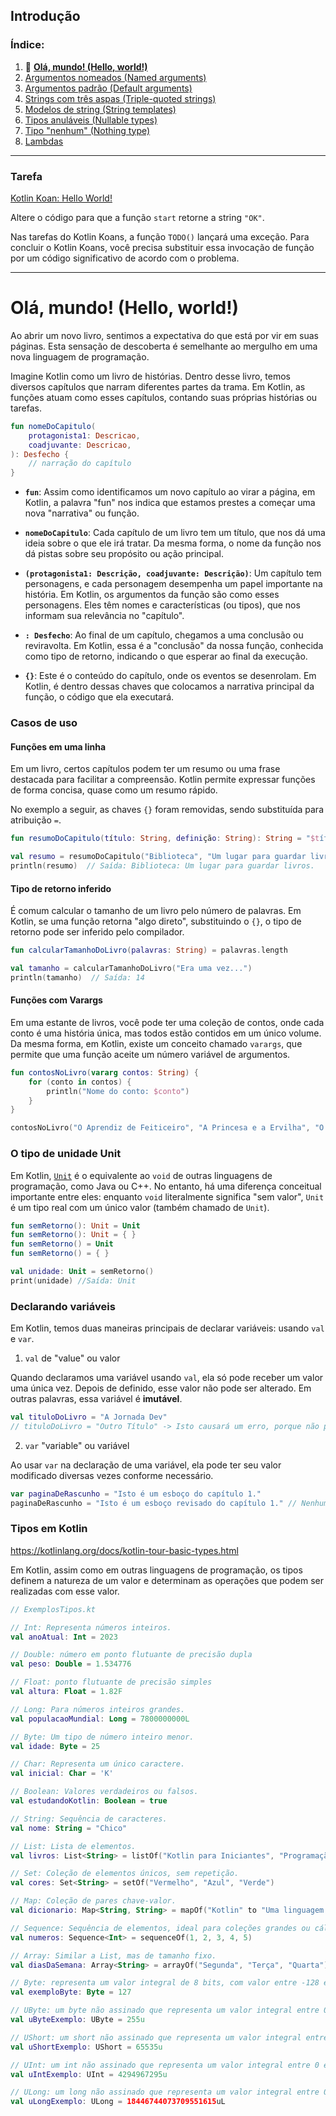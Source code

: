 ## Introdução
### Índice:

1. 📖 **[Olá, mundo! (Hello, world!)](https://github.com/rsicarelli/kotlin-koans-edu-br/blob/main/koans/src/commonMain/kotlin/com/rsicarelli/koansbr/introduction/helloWorld/README.md)**
2. [Argumentos nomeados (Named arguments)](https://github.com/rsicarelli/kotlin-koans-edu-br/blob/main/koans/src/commonMain/kotlin/com/rsicarelli/koansbr/introduction/namedArguments/README.md)
3. [Argumentos padrão (Default arguments)](https://github.com/rsicarelli/kotlin-koans-edu-br/blob/main/koans/src/commonMain/kotlin/com/rsicarelli/koansbr/introduction/defaultArguments/README.md)
4. [Strings com três aspas (Triple-quoted strings)](https://github.com/rsicarelli/kotlin-koans-edu-br/blob/main/koans/src/commonMain/kotlin/com/rsicarelli/koansbr/introduction/tripleQuotedStrings/README.md)
5. [Modelos de string (String templates)](https://github.com/rsicarelli/kotlin-koans-edu-br/blob/main/koans/src/commonMain/kotlin/com/rsicarelli/koansbr/introduction/stringTemplates/README.md)
6. [Tipos anuláveis (Nullable types)](https://github.com/rsicarelli/kotlin-koans-edu-br/blob/main/koans/src/commonMain/kotlin/com/rsicarelli/koansbr/introduction/nullableTypes/README.md)
7. [Tipo "nenhum" (Nothing type)](https://github.com/rsicarelli/kotlin-koans-edu-br/blob/main/koans/src/commonMain/kotlin/com/rsicarelli/koansbr/introduction/nothingType/README.md)
8. [Lambdas](https://github.com/rsicarelli/kotlin-koans-edu-br/blob/main/koans/src/commonMain/kotlin/com/rsicarelli/koansbr/introduction/lambdas/README.md)

---

### Tarefa 
[Kotlin Koan: Hello World!](https://play.kotlinlang.org/koans/Introduction/Hello,%20world!/Task.kt)

Altere o código para que a função `start` retorne a string `"OK"`.

Nas tarefas do Kotlin Koans, a função `TODO()` lançará uma exceção.
Para concluir o Kotlin Koans, você precisa substituir essa invocação de função por um código significativo de acordo com o problema.

---

# Olá, mundo! (Hello, world!)

Ao abrir um novo livro, sentimos a expectativa do que está por vir em suas páginas. Esta sensação de descoberta é semelhante ao mergulho em
uma nova linguagem de programação.

Imagine Kotlin como um livro de histórias. Dentro desse livro, temos diversos capítulos que narram diferentes partes da trama. Em Kotlin, as
funções atuam como esses capítulos, contando suas próprias histórias ou tarefas.

```kotlin
fun nomeDoCapitulo(
    protagonista1: Descricao,
    coadjuvante: Descricao,
): Desfecho {
    // narração do capítulo
}
```

- **`fun`**: Assim como identificamos um novo capítulo ao virar a página, em Kotlin, a palavra "fun" nos indica que estamos prestes a
  começar uma nova "narrativa" ou função.

- **`nomeDoCapitulo`**: Cada capítulo de um livro tem um título, que nos dá uma ideia sobre o que ele irá tratar. Da mesma forma, o nome da
  função nos dá pistas sobre seu propósito ou ação principal.

- **`(protagonista1: Descrição, coadjuvante: Descrição)`**: Um capítulo tem personagens, e cada personagem desempenha um papel importante na
  história. Em Kotlin, os argumentos da função são como esses personagens. Eles têm nomes e características (ou tipos), que nos informam sua
  relevância no "capítulo".

- **`: Desfecho`**: Ao final de um capítulo, chegamos a uma conclusão ou reviravolta. Em Kotlin, essa é a "conclusão" da nossa função,
  conhecida como tipo de retorno, indicando o que esperar ao final da execução.

- **`{}`**: Este é o conteúdo do capítulo, onde os eventos se desenrolam. Em Kotlin, é dentro dessas chaves que colocamos a narrativa
  principal da função, o código que ela executará.

### Casos de uso

#### Funções em uma linha

Em um livro, certos capítulos podem ter um resumo ou uma frase destacada para facilitar a compreensão. Kotlin permite expressar funções de
forma concisa, quase como um resumo rápido.

No exemplo a seguir, as chaves `{}` foram removidas, sendo substituída para atribuição `=`.

```kotlin
fun resumoDoCapitulo(título: String, definição: String): String = "$título: $definição"

val resumo = resumoDoCapitulo("Biblioteca", "Um lugar para guardar livros.")
println(resumo)  // Saída: Biblioteca: Um lugar para guardar livros.
```

#### Tipo de retorno inferido

É comum calcular o tamanho de um livro pelo número de palavras. Em Kotlin, se uma função retorna "algo direto", substituindo o `{}`, o tipo
de retorno pode ser inferido pelo compilador.

```kotlin
fun calcularTamanhoDoLivro(palavras: String) = palavras.length

val tamanho = calcularTamanhoDoLivro("Era uma vez...")
println(tamanho)  // Saída: 14
```

#### Funções com Varargs

Em uma estante de livros, você pode ter uma coleção de contos, onde cada conto é uma história única, mas todos estão contidos em um único
volume. Da mesma forma, em Kotlin, existe um conceito chamado `varargs`, que permite que uma função aceite um número variável de argumentos.

```kotlin
fun contosNoLivro(vararg contos: String) {
    for (conto in contos) {
        println("Nome do conto: $conto")
    }
}

contosNoLivro("O Aprendiz de Feiticeiro", "A Princesa e a Ervilha", "O Cavaleiro e o Dragão")
```

### O tipo de unidade Unit

Em Kotlin, [`Unit`](https://kotlinlang.org/docs/functions.html#unit-returning-functions) é o equivalente ao `void` de outras linguagens de
programação, como Java ou C++. No entanto, há uma diferença conceitual importante entre eles: enquanto `void` literalmente significa "sem
valor", `Unit` é um tipo real com um único valor (também chamado de `Unit`).

```kotlin
fun semRetorno(): Unit = Unit
fun semRetorno(): Unit = { }
fun semRetorno() = Unit
fun semRetorno() = { }

val unidade: Unit = semRetorno()
print(unidade) //Saída: Unit
```

### Declarando variáveis

Em Kotlin, temos duas maneiras principais de declarar variáveis: usando `val` e `var`.

1. `val` de "value" ou valor

Quando declaramos uma variável usando `val`, ela só pode receber um valor uma única vez. Depois de definido, esse valor não pode ser
alterado.
Em outras palavras, essa variável é **imutável**.

```kotlin
val tituloDoLivro = "A Jornada Dev"
// tituloDoLivro = "Outro Título" -> Isto causará um erro, porque não podemos mudar o valor de uma variável 'val' após atribuí-la.
```

2. `var` "variable" ou variável

Ao usar `var` na declaração de uma variável, ela pode ter seu valor modificado diversas vezes conforme necessário.

```kotlin
var paginaDeRascunho = "Isto é um esboço do capítulo 1."
paginaDeRascunho = "Isto é um esboço revisado do capítulo 1." // Nenhum erro aqui, porque podemos mudar o valor de uma variável 'var'.
```

### Tipos em Kotlin

https://kotlinlang.org/docs/kotlin-tour-basic-types.html

Em Kotlin, assim como em outras linguagens de programação, os tipos definem a natureza de um valor e determinam as operações que podem ser
realizadas com esse valor.

```kotlin
// ExemplosTipos.kt

// Int: Representa números inteiros.
val anoAtual: Int = 2023

// Double: número em ponto flutuante de precisão dupla
val peso: Double = 1.534776

// Float: ponto flutuante de precisão simples
val altura: Float = 1.82F

// Long: Para números inteiros grandes.
val populacaoMundial: Long = 7800000000L

// Byte: Um tipo de número inteiro menor.
val idade: Byte = 25

// Char: Representa um único caractere.
val inicial: Char = 'K'

// Boolean: Valores verdadeiros ou falsos.
val estudandoKotlin: Boolean = true

// String: Sequência de caracteres.
val nome: String = "Chico"

// List: Lista de elementos.
val livros: List<String> = listOf("Kotlin para Iniciantes", "Programação Funcional")

// Set: Coleção de elementos únicos, sem repetição.
val cores: Set<String> = setOf("Vermelho", "Azul", "Verde")

// Map: Coleção de pares chave-valor.
val dicionario: Map<String, String> = mapOf("Kotlin" to "Uma linguagem de programação", "Lua" to "Outra linguagem de programação")

// Sequence: Sequência de elementos, ideal para coleções grandes ou cálculos mais pesados.
val numeros: Sequence<Int> = sequenceOf(1, 2, 3, 4, 5)

// Array: Similar a List, mas de tamanho fixo.
val diasDaSemana: Array<String> = arrayOf("Segunda", "Terça", "Quarta")

// Byte: representa um valor integral de 8 bits, com valor entre -128 e 127.
val exemploByte: Byte = 127

// UByte: um byte não assinado que representa um valor integral entre 0 e 255.
val uByteExemplo: UByte = 255u

// UShort: um short não assinado que representa um valor integral entre 0 e 65,535.
val uShortExemplo: UShort = 65535u

// UInt: um int não assinado que representa um valor integral entre 0 e 4,294,967,295.
val uIntExemplo: UInt = 4294967295u

// ULong: um long não assinado que representa um valor integral entre 0 e 18,446,744,073,709,551,615.
val uLongExemplo: ULong = 18446744073709551615uL
```
